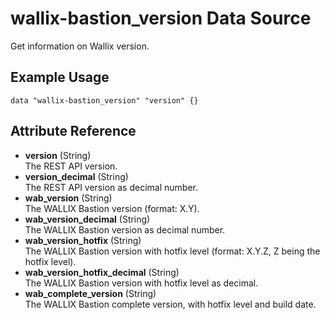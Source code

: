 # wallix-bastion_version Data Source

Get information on Wallix version.

## Example Usage

```hcl
data "wallix-bastion_version" "version" {}
```

## Attribute Reference

- **version** (String)  
  The REST API version.
- **version_decimal** (String)  
  The REST API version as decimal number.
- **wab_version** (String)  
  The WALLIX Bastion version (format: X.Y).
- **wab_version_decimal** (String)  
  The WALLIX Bastion version as decimal number.
- **wab_version_hotfix** (String)  
  The WALLIX Bastion version with hotfix level (format: X.Y.Z, Z being the hotfix level).
- **wab_version_hotfix_decimal** (String)  
  The WALLIX Bastion version with hotfix level as decimal.
- **wab_complete_version** (String)  
  The WALLIX Bastion complete version, with hotfix level and build date.
